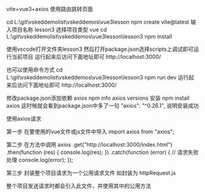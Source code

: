 vite+vue3+axios
使用路由跳转页面

cd L:\git\vskeddemolist\vskeddemos\vue3lesson
npm create vite@latest
输入项目名称
lesson3
选择项目类型
vue
cd L:\git\vskeddemolist\vskeddemos\vue3lesson\lesson3
npm install


使用vscode打开文件夹lesson3
然后打开package.json选择scripts上调试即可运行当前项目
运行起来后访问下面地址即可
http://localhost:3000/

也可以使用命令方式
cd L:\git\vskeddemolist\vskeddemos\vue3lesson\lesson3
npm run dev
运行起来后访问下面地址即可
http://localhost:3000/


修改package.json添加依赖 axios
npm info axios versions
安装
npm install axios
这时候就会看到package.json中多了一句
    "axios": "^0.26.1",
说明安装成功

使用axios请求

第一步 在要使用的vue文件或js文件中导入
import axios from "axios";

第二步 在方法中调用
      axios
        .get("http://localhost:3000/index.html")
        .then(function (res) {
          console.log(res);
        })
        .catch(function (error) {
          // 请求失败处理
          console.log(error);
        });

第三步 封装整个项目请求为一个公用请求文件
如封装为
httpRequest.js

整个项目发送请求时都会引入此文件，并使用其中的公用方法









